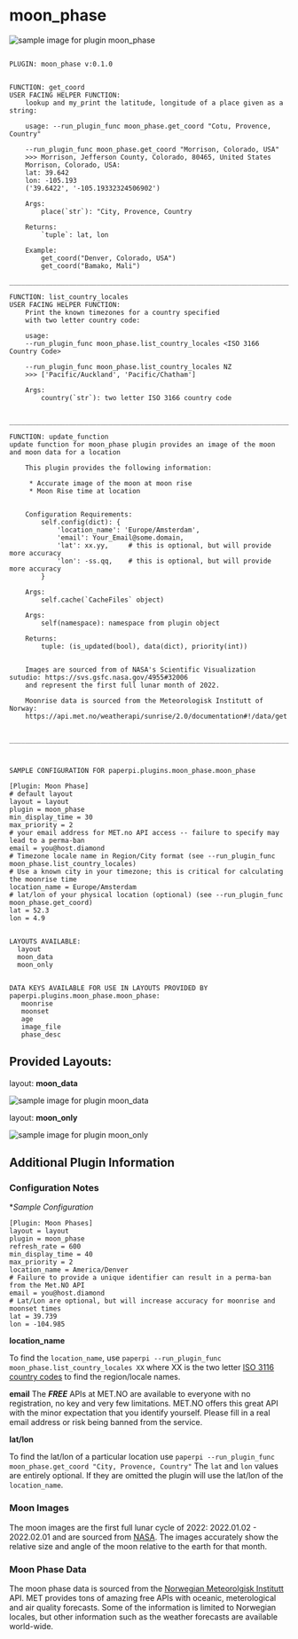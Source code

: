 # moon_phase
![sample image for plugin moon_phase](./moon_phase.layout-sample.png) 

```
 
PLUGIN: moon_phase v:0.1.0

 
FUNCTION: get_coord
USER FACING HELPER FUNCTION:
    lookup and my_print the latitude, longitude of a place given as a string:
    
    usage: --run_plugin_func moon_phase.get_coord "Cotu, Provence, Country"
    
    --run_plugin_func moon_phase.get_coord "Morrison, Colorado, USA"
    >>> Morrison, Jefferson County, Colorado, 80465, United States
    Morrison, Colorado, USA:
    lat: 39.642
    lon: -105.193
    ('39.6422', '-105.19332324506902')
    
    Args:
        place(`str`): "City, Provence, Country
    
    Returns:
        `tuple`: lat, lon
        
    Example:
        get_coord("Denver, Colorado, USA")
        get_coord("Bamako, Mali")
        
___________________________________________________________________________
 
FUNCTION: list_country_locales
USER FACING HELPER FUNCTION:
    Print the known timezones for a country specified 
    with two letter country code:
    
    usage: 
    --run_plugin_func moon_phase.list_country_locales <ISO 3166 Country Code>
    
    --run_plugin_func moon_phase.list_country_locales NZ
    >>> ['Pacific/Auckland', 'Pacific/Chatham']
    
    Args:
        country(`str`): two letter ISO 3166 country code
    
    
___________________________________________________________________________
 
FUNCTION: update_function
update function for moon_phase plugin provides an image of the moon and moon data for a location
    
    This plugin provides the following information:
    
     * Accurate image of the moon at moon rise
     * Moon Rise time at location
     
    
    Configuration Requirements:
        self.config(dict): {
            'location_name': 'Europe/Amsterdam', 
            'email': Your_Email@some.domain,
            'lat': xx.yy,     # this is optional, but will provide more accuracy
            'lon': -ss.qq,    # this is optional, but will provide more accuracy
        }
        
    Args: 
        self.cache(`CacheFiles` object)
        
    Args:
        self(namespace): namespace from plugin object
    
    Returns:
        tuple: (is_updated(bool), data(dict), priority(int))
        
    
    Images are sourced from of NASA's Scientific Visualization sutudio: https://svs.gsfc.nasa.gov/4955#32006
    and represent the first full lunar month of 2022.
    
    Moonrise data is sourced from the Meteorologisk Institutt of Norway: 
    https://api.met.no/weatherapi/sunrise/2.0/documentation#!/data/get
            
    
___________________________________________________________________________
 
 

SAMPLE CONFIGURATION FOR paperpi.plugins.moon_phase.moon_phase

[Plugin: Moon Phase]
# default layout
layout = layout
plugin = moon_phase
min_display_time = 30
max_priority = 2
# your email address for MET.no API access -- failure to specify may lead to a perma-ban
email = you@host.diamond
# Timezone locale name in Region/City format (see --run_plugin_func moon_phase.list_country_locales)
# Use a known city in your timezone; this is critical for calculating the moonrise time
location_name = Europe/Amsterdam
# lat/lon of your physical location (optional) (see --run_plugin_func moon_phase.get_coord)
lat = 52.3
lon = 4.9

 
LAYOUTS AVAILABLE:
  layout
  moon_data
  moon_only
 

DATA KEYS AVAILABLE FOR USE IN LAYOUTS PROVIDED BY paperpi.plugins.moon_phase.moon_phase:
   moonrise
   moonset
   age
   image_file
   phase_desc
```

## Provided Layouts: 

layout: **moon_data**

![sample image for plugin moon_data](./moon_phase.moon_data-sample.png) 


layout: **moon_only**

![sample image for plugin moon_only](./moon_phase.moon_only-sample.png) 


## Additional Plugin Information
### Configuration Notes
**Sample Configuration*
```
[Plugin: Moon Phases]
layout = layout
plugin = moon_phase
refresh_rate = 600
min_display_time = 40
max_priority = 2
location_name = America/Denver
# Failure to provide a unique identifier can result in a perma-ban from the Met.NO API
email = you@host.diamond
# Lat/Lon are optional, but will increase accuracy for moonrise and moonset times
lat = 39.739
lon = -104.985
```
**location_name**

To find the `location_name`, use `paperpi --run_plugin_func moon_phase.list_country_locales XX` where XX is the two letter [ISO 3116 country codes](https://en.wikipedia.org/wiki/List_of_ISO_3166_country_codes) to find the region/locale names.

**email**
The ***FREE*** APIs at MET.NO are available to everyone with no registration, no key and very few limitations. MET.NO offers this great API with the minor expectation that you identify yourself. Please fill in a real email address or risk being banned from the service.

**lat/lon**

To find the lat/lon of a particular location use `paperpi --run_plugin_func moon_phase.get_coord "City, Provence, Country"` The `lat` and `lon` values are entirely optional. If they are omitted the plugin will use the lat/lon of the `location_name`.

### Moon Images
The moon images are the first full lunar cycle of 2022: 2022.01.02 - 2022.02.01 and are sourced from [NASA](https://svs.gsfc.nasa.gov/4955). The images accurately show the relative size and angle of the moon relative to the earth for that month. 

### Moon Phase Data
The moon phase data is sourced from the [Norwegian Meteorolgisk Institutt](https://api.met.no/weatherapi/sunrise/2.0/documentation#!/data/get_format) API. MET provides tons of amazing free APIs with oceanic, meterological and air quality forecasts. Some of the information is limited to Norwegian locales, but other information such as the weather forecasts are available world-wide.